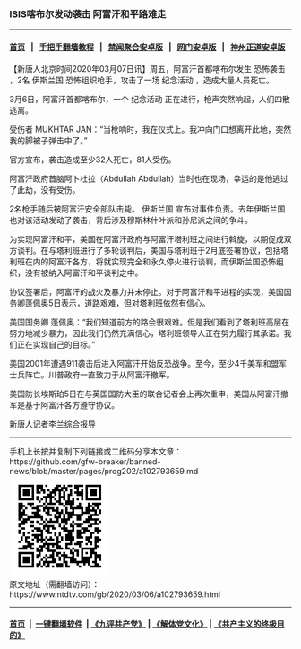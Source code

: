 ### ISIS喀布尔发动袭击 阿富汗和平路难走
------------------------

#### [首页](https://github.com/gfw-breaker/banned-news/blob/master/README.md) &nbsp;&nbsp;|&nbsp;&nbsp; [手把手翻墙教程](https://github.com/gfw-breaker/guides/wiki) &nbsp;&nbsp;|&nbsp;&nbsp; [禁闻聚合安卓版](https://github.com/gfw-breaker/bn-android) &nbsp;&nbsp;|&nbsp;&nbsp; [网门安卓版](https://github.com/oGate2/oGate) &nbsp;&nbsp;|&nbsp;&nbsp; [神州正道安卓版](https://github.com/SzzdOgate/update) 



<div><div class="post_content" itemprop="articleBody">
 <p>
  【新唐人北京时间2020年03月07日讯】周五，阿富汗首都喀布尔发生
  <ok href="https://www.ntdtv.com/gb/恐怖袭击.htm">
   恐怖袭击
  </ok>
  ，2名
  <ok href="https://www.ntdtv.com/gb/伊斯兰国.htm">
   伊斯兰国
  </ok>
  恐怖组织枪手，攻击了一场
  <ok href="https://www.ntdtv.com/gb/纪念活动.htm">
   纪念活动
  </ok>
  ，造成大量人员死亡。
 </p>
 <p>
  3月6日，阿富汗首都喀布尔，一个
  <ok href="https://www.ntdtv.com/gb/纪念活动.htm">
   纪念活动
  </ok>
  正在进行，枪声突然响起，人们四散逃离。
 </p>
 <p>
  受伤者 MUKHTAR JAN：“当枪响时，我在仪式上。我冲向门口想离开此地，突然我的脚被子弹击中了。”
 </p>
 <p>
  官方宣布，袭击造成至少32人死亡，81人受伤。
 </p>
 <p>
  阿富汗政府首脑阿卜杜拉（Abdullah Abdullah）当时也在现场，幸运的是他逃过了此劫，没有受伤。
 </p>
 <p>
  2名枪手随后被阿富汗安全部队击毙。
  <ok href="https://www.ntdtv.com/gb/伊斯兰国.htm">
   伊斯兰国
  </ok>
  宣布对事件负责。去年伊斯兰国也对该活动发动了袭击，背后涉及穆斯林什叶派和孙尼派之间的争斗。
 </p>
 <p>
  为实现阿富汗和平，美国在阿富汗政府与阿富汗塔利班之间进行斡旋，以期促成双方谈判。在与塔利班进行了多轮谈判后，美国与塔利班于2月底签署协议，包括塔利班在内的阿富汗各方，将就实现完全和永久停火进行谈判，而伊斯兰国恐怖组织，没有被纳入阿富汗和平谈判之中。
 </p>
 <p>
  协议签署后，阿富汗的战火及暴力并未停止。对于阿富汗和平进程的实现，美国国务卿蓬佩奥5日表示，道路艰难，但对塔利班依然有信心。
 </p>
 <p>
  美国国务卿 蓬佩奥：“我们知道前方的路会很艰难。但是我们看到了塔利班高层在努力地减少暴力，因此我们仍然充满信心，塔利班领导人正在努力履行其承诺。我们正在实现自己的目标。”
 </p>
 <p>
  美国2001年遭遇911袭击后进入阿富汗开始反恐战争。至今，至少4千美军和盟军士兵阵亡。川普政府一直致力于从阿富汗撤军。
 </p>
 <p>
  美国防长埃斯珀5日在与英国国防大臣的联合记者会上再次重申，美国从阿富汗撤军是基于阿富汗各方遵守协议。
 </p>
 <p>
  新唐人记者李兰综合报导
 </p>
 <div class="single_ad">
 </div>
</div>
</div>
<hr/>
手机上长按并复制下列链接或二维码分享本文章：<br/>
https://github.com/gfw-breaker/banned-news/blob/master/pages/prog202/a102793659.md <br/>
<a href='https://github.com/gfw-breaker/banned-news/blob/master/pages/prog202/a102793659.md'><img src='https://github.com/gfw-breaker/banned-news/blob/master/pages/prog202/a102793659.md.png'/></a> <br/>
原文地址（需翻墙访问）：https://www.ntdtv.com/gb/2020/03/06/a102793659.html


------------------------
#### [首页](https://github.com/gfw-breaker/banned-news/blob/master/README.md) &nbsp;|&nbsp; [一键翻墙软件](https://github.com/gfw-breaker/nogfw/blob/master/README.md) &nbsp;| [《九评共产党》](https://github.com/gfw-breaker/9ping.md/blob/master/README.md#九评之一评共产党是什么) | [《解体党文化》](https://github.com/gfw-breaker/jtdwh.md/blob/master/README.md) | [《共产主义的终极目的》](https://github.com/gfw-breaker/gczydzjmd.md/blob/master/README.md)


<img src='http://gfw-breaker.win/banned-news/pages/prog202/a102793659.md' width='0px' height='0px'/>